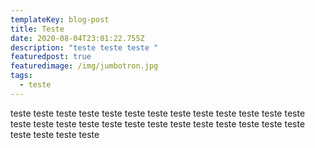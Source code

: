 ```yaml
---
templateKey: blog-post
title: Teste
date: 2020-08-04T23:01:22.755Z
description: "teste teste teste "
featuredpost: true
featuredimage: /img/jumbotron.jpg
tags:
  - teste
---
```

teste teste teste teste teste teste teste teste teste teste teste teste teste teste teste teste teste teste teste teste teste teste teste teste teste teste teste teste teste teste